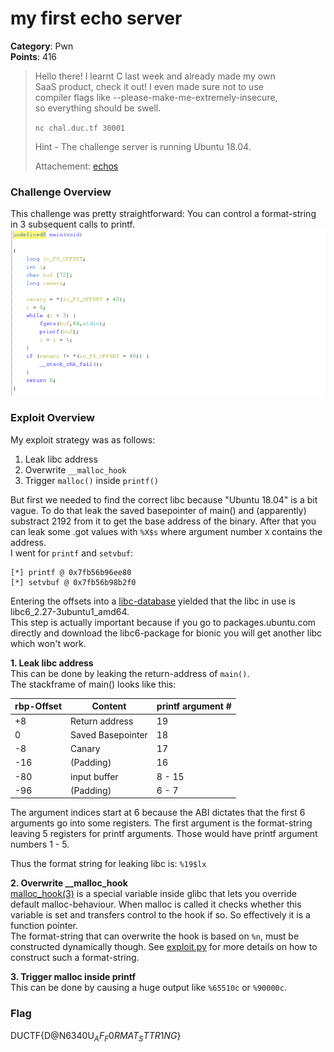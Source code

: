 # my first echo server
__Category__: Pwn   
__Points__: 416   

> Hello there! I learnt C last week and already made my own      
> SaaS product, check it out! I even made sure not to use   
> compiler flags like --please-make-me-extremely-insecure,  
> so everything should be swell.
> 
> `nc chal.duc.tf 30001`
>
> Hint - The challenge server is running Ubuntu 18.04.
>
> Attachement: [echos](./echos)

### Challenge Overview
This challenge was pretty straightforward: You can control a format-string in 3 subsequent calls to printf.   
![](./main.png)

### Exploit Overview
My exploit strategy was as follows:
1. Leak libc address
2. Overwrite `__malloc_hook`
3. Trigger `malloc()` inside `printf()`

But first we needed to find the correct libc because "Ubuntu 18.04" is a bit vague. To do that leak the saved basepointer of main() and (apparently) substract 2192 from it to get the base address of the binary. After that you can leak
some .got values with `%X$s` where argument number `X` contains the address.   
I went for `printf` and `setvbuf`:
```
[*] printf @ 0x7fb56b96ee80
[*] setvbuf @ 0x7fb56b98b2f0
```
Entering the offsets into a [libc-database](https://libc.rip) yielded that the libc in use is libc6_2.27-3ubuntu1_amd64.   
This step is actually important because if you go to packages.ubuntu.com
directly and download the libc6-package for bionic you will get another libc which won't work.

__1. Leak libc address__   
This can be done by leaking the return-address of `main()`.   
The stackframe of main() looks like this:   

| rbp-Offset | Content           | printf argument # |
|-----------|-------------------|-----------------|
| +8        | Return address    | 19
| 0         | Saved Basepointer | 18
| -8        | Canary            | 17
| -16       | (Padding)         | 16
| -80       | input buffer       | 8 - 15
| -96       | (Padding)         | 6 - 7

The argument indices start at 6 because the ABI dictates that the first 6   
arguments go into some registers. The first argument is the format-string   
leaving 5 registers for printf arguments. Those would have printf argument numbers 1 - 5.   

Thus the format string for leaking libc is: `%19$lx`

__2. Overwrite \_\_malloc_hook__  
[malloc_hook(3)](https://www.man7.org/linux/man-pages/man3/malloc_hook.3.html) is a special variable inside glibc that lets you override default malloc-behaviour. When malloc is called it checks whether this variable is set and
transfers control to the hook if so. So effectively it is a function pointer.   
The format-string that can overwrite the hook is based on `%n`, must be
constructed dynamically though.
See [exploit.py](./exploit.py) for more details on how to construct such a format-string.

__3. Trigger malloc inside printf__   
This can be done by causing a huge output like `%65510c` or `%90000c`.

### Flag
DUCTF{D@N6340U$_AF_F0RMAT_STTR1NG$}

